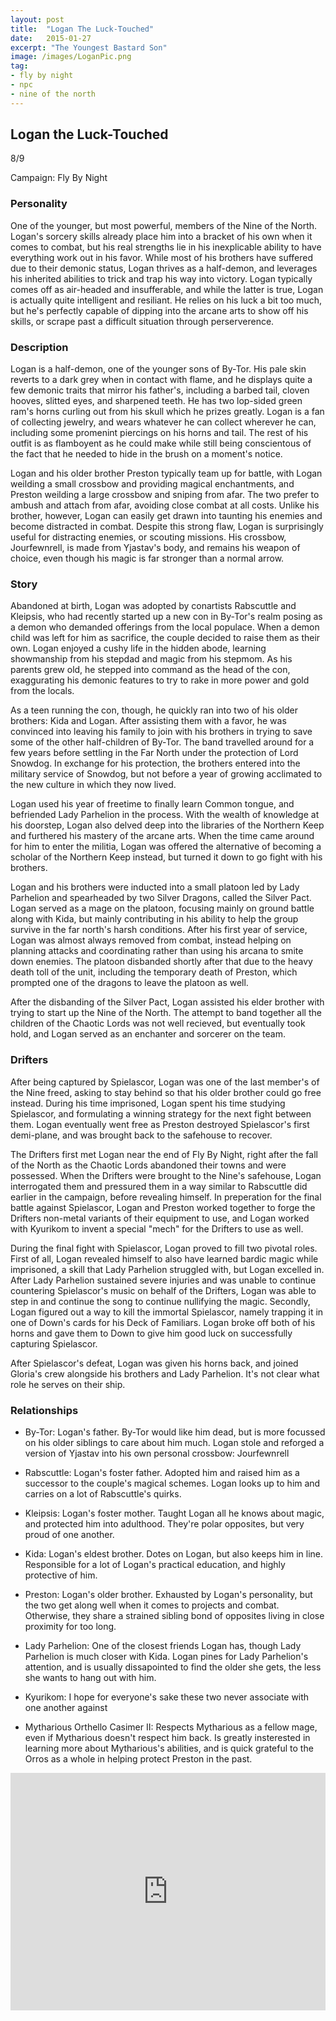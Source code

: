 ```yaml
---
layout: post
title:  "Logan The Luck-Touched"
date:   2015-01-27
excerpt: "The Youngest Bastard Son"
image: /images/LoganPic.png
tag:
- fly by night
- npc
- nine of the north
---
```


## Logan the Luck-Touched

8/9

Campaign: Fly By Night

### Personality

One of the younger, but most powerful, members of the Nine of the North. Logan's sorcery skills already place him into a bracket of his own when it comes to combat, but his real strengths lie in his inexplicable ability to have everything work out in his favor. While most of his brothers have suffered due to their demonic status, Logan thrives as a half-demon, and leverages his inherited abilities to trick and trap his way into victory. Logan typically comes off as air-headed and insufferable, and while the latter is true, Logan is actually quite intelligent and resiliant. He relies on his luck a bit too much, but he's perfectly capable of dipping into the arcane arts to show off his skills, or scrape past a difficult situation through perserverence.

### Description

Logan is a half-demon, one of the younger sons of By-Tor. His pale skin reverts to a dark grey when in contact with flame, and he displays quite a few demonic traits that mirror his father's, including a barbed tail, cloven hooves, slitted eyes, and sharpened teeth. He has two lop-sided green ram's horns curling out from his skull which he prizes greatly. Logan is a fan of collecting jewelry, and wears whatever he can collect wherever he can, including some promenint piercings on his horns and tail. The rest of his outfit is as flamboyent as he could make while still being conscientous of the fact that he needed to hide in the brush on a moment's notice.

Logan and his older brother Preston typically team up for battle, with Logan weilding a small crossbow and providing magical enchantments, and Preston weilding a large crossbow and sniping from afar. The two prefer to ambush and attach from afar, avoiding close combat at all costs. Unlike his brother, however, Logan can easily get drawn into taunting his enemies and become distracted in combat. Despite this strong flaw, Logan is surprisingly useful for distracting enemies, or scouting missions. His crossbow, Jourfewnrell, is made from Yjastav's body, and remains his weapon of choice, even though his magic is far stronger than a normal arrow.

### Story

Abandoned at birth, Logan was adopted by conartists Rabscuttle and Kleipsis, who had recently started up a new con in By-Tor's realm posing as a demon who demanded offerings from the local populace. When a demon child was left for him as sacrifice, the couple decided to raise them as their own. Logan enjoyed a cushy life in the hidden abode, learning showmanship from his stepdad and magic from his stepmom. As his parents grew old, he stepped into command as the head of the con, exaggurating his demonic features to try to rake in more power and gold from the locals.

As a teen running the con, though, he quickly ran into two of his older brothers: Kida and Logan. After assisting them with a favor, he was convinced into leaving his family to join with his brothers in trying to save some of the other half-children of By-Tor. The band travelled around for a few years before settling in the Far North under the protection of Lord Snowdog. In exchange for his protection, the brothers entered into the military service of Snowdog, but not before a year of growing acclimated to the new culture in which they now lived.

Logan used his year of freetime to finally learn Common tongue, and befriended Lady Parhelion in the process. With the wealth of knowledge at his doorstep, Logan also delved deep into the libraries of the Northern Keep and furthered his mastery of the arcane arts. When the time came around for him to enter the militia, Logan was offered the alternative of becoming a scholar of the Northern Keep instead, but turned it down to go fight with his brothers.

Logan and his brothers were inducted into a small platoon led by Lady Parhelion and spearheaded by two Silver Dragons, called the Silver Pact. Logan served as a mage on the platoon, focusing mainly on ground battle along with Kida, but mainly contributing in his ability to help the group survive in the far north's harsh conditions. After his first year of service, Logan was almost always removed from combat, instead helping on planning attacks and coordinating rather than using his arcana to smite down enemies. The platoon disbanded shortly after that due to the heavy death toll of the unit, including the temporary death of Preston, which prompted one of the dragons to leave the platoon as well.

After the disbanding of the Silver Pact, Logan assisted his elder brother with trying to start up the Nine of the North. The attempt to band together all the children of the Chaotic Lords was not well recieved, but eventually took hold, and Logan served as an enchanter and sorcerer on the team. 

### Drifters

After being captured by Spielascor, Logan was one of the last member's of the Nine freed, asking to stay behind so that his older brother could go free instead. During his time imprisoned, Logan spent his time studying Spielascor, and formulating a winning strategy for the next fight between them. Logan eventually went free as Preston destroyed Spielascor's first demi-plane, and was brought back to the safehouse to recover.

The Drifters first met Logan near the end of Fly By Night, right after the fall of the North as the Chaotic Lords abandoned their towns and were possessed. When the Drifters were brought to the Nine's safehouse, Logan interrogated them and pressured them in a way similar to Rabscuttle did earlier in the campaign, before revealing himself. In preperation for the final battle against Spielascor, Logan and Preston worked together to forge the Drifters non-metal variants of their equipment to use, and Logan worked with Kyurikom to invent a special "mech" for the Drifters to use as well.

During the final fight with Spielascor, Logan proved to fill two pivotal roles. First of all, Logan revealed himself to also have learned bardic magic while imprisoned, a skill that Lady Parhelion struggled with, but Logan excelled in. After Lady Parhelion sustained severe injuries and was unable to continue countering Spielascor's music on behalf of the Drifters, Logan was able to step in and continue the song to continue nullifying the magic. Secondly, Logan figured out a way to kill the immortal Spielascor, namely trapping it in one of Down's cards for his Deck of Familiars. Logan broke off both of his horns and gave them to Down to give him good luck on successfully capturing Spielascor.

After Spielascor's defeat, Logan was given his horns back, and joined Gloria's crew alongside his brothers and Lady Parhelion. It's not clear what role he serves on their ship.

### Relationships

- By-Tor: Logan's father. By-Tor would like him dead, but is more focussed on his older siblings to care about him much. Logan stole and reforged a version of Yjastav into his own personal crossbow: Jourfewnrell

- Rabscuttle: Logan's foster father. Adopted him and raised him as a successor to the couple's magical schemes. Logan looks up to him and carries on a lot of Rabscuttle's quirks.

- Kleipsis: Logan's foster mother. Taught Logan all he knows about magic, and protected him into adulthood. They're polar opposites, but very proud of one another.

- Kida: Logan's eldest brother. Dotes on Logan, but also keeps him in line. Responsible for a lot of Logan's practical education, and highly protective of him.

- Preston: Logan's older brother. Exhausted by Logan's personality, but the two get along well when it comes to projects and combat. Otherwise, they share a strained sibling bond of opposites living in close proximity for too long.

- Lady Parhelion: One of the closest friends Logan has, though Lady Parhelion is much closer with Kida. Logan pines for Lady Parhelion's attention, and is usually dissapointed to find the older she gets, the less she wants to hang out with him.

- Kyurikom: I hope for everyone's sake these two never associate with one another against

- Mytharious Orthello Casimer II: Respects Mytharious as a fellow mage, even if Mytharious doesn't respect him back. Is greatly insterested in learning more about Mytharious's abilities, and is quick grateful to the Orros as a whole in helping protect Preston in the past.

<iframe src="https://open.spotify.com/embed/playlist/44IwIc5FcMteW3ZYVW76yC?utm_source=generator&theme=0" width="100%" height="380" frameBorder="0" allowfullscreen="" allow="autoplay; clipboard-write; encrypted-media; fullscreen; picture-in-picture"></iframe>
